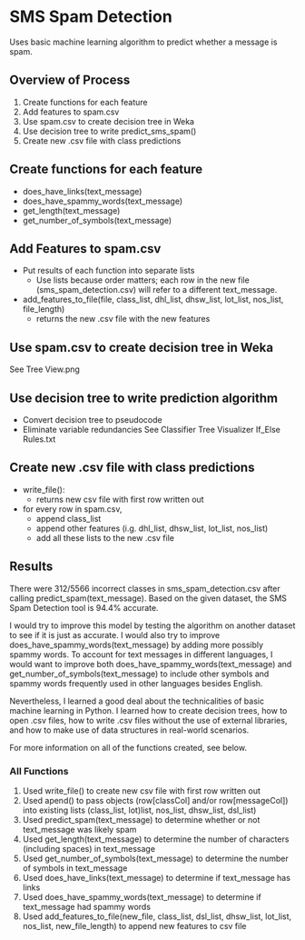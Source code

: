 # SMS Spam Detection

Uses basic machine learning algorithm to predict whether a message is spam.

## Overview of Process
1. Create functions for each feature
2. Add features to spam.csv
3. Use spam.csv to create decision tree in Weka
4. Use decision tree to write predict_sms_spam()
5. Create new .csv file with class predictions

## Create functions for each feature
- does_have_links(text_message)
- does_have_spammy_words(text_message)
- get_length(text_message)
- get_number_of_symbols(text_message)
  
## Add Features to spam.csv
- Put results of each function into separate lists
  - Use lists because order matters; each row in the new file (sms_spam_detection.csv) will refer to a different text_message.
- add_features_to_file(file, class_list, dhl_list, dhsw_list, lot_list, nos_list, file_length)
  - returns the new .csv file with the new features

## Use spam.csv to create decision tree in Weka
See Tree View.png

## Use decision tree to write prediction algorithm
- Convert decision tree to pseudocode
- Eliminate variable redundancies
See Classifier Tree Visualizer If_Else Rules.txt

## Create new .csv file with class predictions
- write_file():
  - returns new csv file with first row written out
- for every row in spam.csv, 
  - append class_list
  - append other features (i.g. dhl_list, dhsw_list, lot_list, nos_list)
  - add all these lists to the new .csv file
 
## Results
There were 312/5566 incorrect classes in sms_spam_detection.csv after calling predict_spam(text_message). Based on the given dataset, the SMS Spam Detection tool is 94.4% accurate.

I would try to improve this model by testing the algorithm on another dataset to see if it is just as accurate. I would also try to improve does_have_spammy_words(text_message) by adding more possibly spammy words. To account for text messages in different languages, I would want to improve both does_have_spammy_words(text_message) and get_number_of_symbols(text_message) to include other symbols and spammy words frequently used in other languages besides English.

Nevertheless, I learned a good deal about the technicalities of basic machine learning in Python. I learned how to create decision trees, how to open .csv files, how to write .csv files without the use of external libraries, and how to make use of data structures in real-world scenarios.

For more information on all of the functions created, see below.

### All Functions
1. Used write_file() to create new csv file with first row written out
2. Used apend() to pass objects (row[classCol] and/or row[messageCol]) into existing lists (class_list, lot)list, nos_list, dhsw_list, dsl_list)
3. Used predict_spam(text_message) to determine whether or not text_message was likely spam
4. Used get_length(text_message) to determine the number of characters (including spaces) in text_message
5. Used get_number_of_symbols(text_message) to determine the number of symbols in text_message
6. Used does_have_links(text_message) to determine if text_message has links
7. Used does_have_spammy_words(text_message) to determine if text_message had spammy words
8. Used add_features_to_file(new_file, class_list, dsl_list, dhsw_list, lot_list, nos_list, new_file_length) to append new features to csv file
